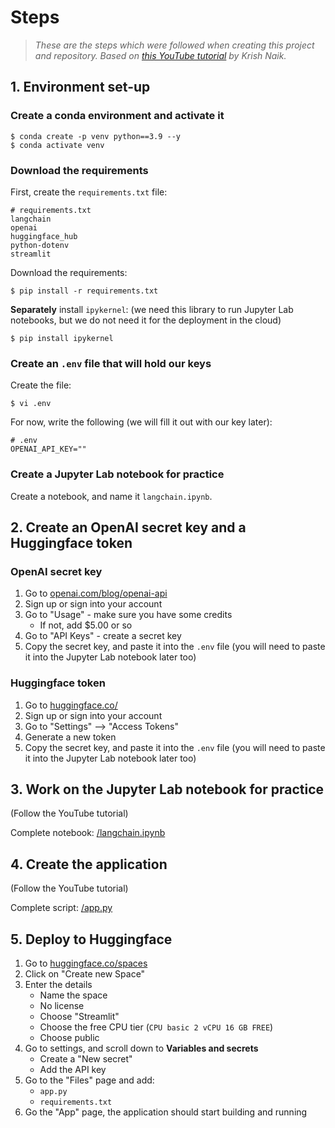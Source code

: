 # Steps 


> *These are the steps which were followed when creating this project and repository. Based on [this YouTube tutorial](https://www.youtube.com/watch?v=qMIM7dECAkc) by Krish Naik.*


## 1. Environment set-up 

### Create a conda environment and activate it

```
$ conda create -p venv python==3.9 --y
$ conda activate venv
```

### Download the requirements 

First, create the `requirements.txt` file: 

```
# requirements.txt
langchain
openai
huggingface_hub
python-dotenv
streamlit
```

Download the requirements:

```
$ pip install -r requirements.txt 
```

**Separately** install `ipykernel`:
(we need this library to run Jupyter Lab notebooks, but we do not need it for the deployment in the cloud) 

```
$ pip install ipykernel
```

### Create an `.env` file that will hold our keys 

Create the file:

```
$ vi .env
```

For now, write the following (we will fill it out with our key later): 

```
# .env
OPENAI_API_KEY=""
```

### Create a Jupyter Lab notebook for practice

Create a notebook, and name it `langchain.ipynb`.


## 2. Create an OpenAI secret key and a Huggingface token

### OpenAI secret key 

1. Go to [openai.com/blog/openai-api](https://openai.com/blog/openai-api)
2. Sign up or sign into your account
3. Go to "Usage" - make sure you have some credits
    - If not, add $5.00 or so 
4. Go to "API Keys" - create a secret key
5. Copy the secret key, and paste it into the `.env` file (you will need to paste it into the Jupyter Lab notebook later too)

### Huggingface token 

1. Go to [huggingface.co/](https://huggingface.co/)
2. Sign up or sign into your account
3. Go to "Settings" --> "Access Tokens"
4. Generate a new token
5. Copy the secret key, and paste it into the `.env` file (you will need to paste it into the Jupyter Lab notebook later too)


## 3. Work on the Jupyter Lab notebook for practice 

(Follow the YouTube tutorial) 

Complete notebook: [/langchain.ipynb](/langchain.ipynb)


## 4. Create the application 

(Follow the YouTube tutorial) 

Complete script: [/app.py](/app.py)


## 5. Deploy to Huggingface

1. Go to [huggingface.co/spaces](https://huggingface.co/spaces)
2. Click on "Create new Space"
3. Enter the details
    - Name the space
    - No license 
    - Choose "Streamlit"
    - Choose the free CPU tier (`CPU basic 2 vCPU 16 GB FREE`)
    - Choose public 
4. Go to settings, and scroll down to **Variables and secrets**
   - Create a "New secret"
   - Add the API key 
5. Go to the "Files" page and add:
   - `app.py`
   - `requirements.txt`
6. Go the "App" page, the application should start building and running 
